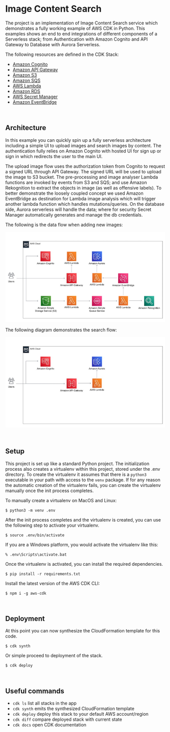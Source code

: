 
# Image Content Search

The project is an implementation of Image Content Search service which demonstrates a fully working example of AWS CDK in Python. This examples shows an end to end integrations of different components of a Serverless stack; from Authentication with Amazon Cognito and API Gateway to Database with Aurora Serverless.

The following resources are defined in the CDK Stack:
- [Amazon Cognito](https://aws.amazon.com/cognito/getting-started/)
- [Amazon API Gateway](https://aws.amazon.com/api-gateway/getting-started/)
- [Amazon S3](https://aws.amazon.com/s3/getting-started/)
- [Amazon SQS](https://aws.amazon.com/sqs/getting-started/)
- [AWS Lambda](https://aws.amazon.com/lambda/getting-started/)
- [Amazon RDS](https://aws.amazon.com/rds/getting-started/)
- [AWS Secret Manager](https://aws.amazon.com/secrets-manager/getting-started/)
- [Amazon EventBridge](https://aws.amazon.com/eventbridge/)

</br>

## Architecture

In this example you can quickly spin up a fully serverless architecture including a simple UI to upload images and search images by content. The authentication fully relies on Amazon Cognito with hosted UI for sign up or sign in which redirects the user to the main UI. 

The upload image flow uses the authorization token from Cognito to request a signed URL through API Gateway. The signed URL will be used to upload the image to S3 bucket. The pre-processing and image analyser Lambda functions are invoked by events from S3 and SQS; and use Amazon Rekognition to extract the objects in image (as well as offensive labels). To better demonstrate the loosely coupled concept we used Amazon EventBridge as destination for Lambda image analysis which will trigger another lambda function which handles mutations/queries. On the database side, Aurora serverless will handle the data; where for security Secret Manager automatically generates and manage the db credentials.

The following is the data flow when adding new images:

![Adding images architecture](./docs/arch1.jpg)

The following diagram demonstrates the search flow:

![Searching images architecture](./docs/arch2.jpg)

</br>
  
## Setup

This project is set up like a standard Python project.  The initialization process also creates
a virtualenv within this project, stored under the .env directory.  To create the virtualenv
it assumes that there is a `python3` executable in your path with access to the `venv` package.
If for any reason the automatic creation of the virtualenv fails, you can create the virtualenv
manually once the init process completes.

To manually create a virtualenv on MacOS and Linux:

```
$ python3 -m venv .env
```

After the init process completes and the virtualenv is created, you can use the following
step to activate your virtualenv.

```
$ source .env/bin/activate
```

If you are a Windows platform, you would activate the virtualenv like this:

```
% .env\Scripts\activate.bat
```

Once the virtualenv is activated, you can install the required dependencies.

```
$ pip install -r requirements.txt
```


Install the latest version of the AWS CDK CLI:

```
$ npm i -g aws-cdk
```

</br>

## Deployment


At this point you can now synthesize the CloudFormation template for this code.

```
$ cdk synth
```

Or simple proceed to deployment of the stack.

```
$ cdk deploy
```

</br>

## Useful commands

 * `cdk ls`          list all stacks in the app
 * `cdk synth`       emits the synthesized CloudFormation template
 * `cdk deploy`      deploy this stack to your default AWS account/region
 * `cdk diff`        compare deployed stack with current state
 * `cdk docs`        open CDK documentation
